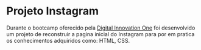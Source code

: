 <h1>Projeto Instagram</h1>
<p>Durante o bootcamp oferecido pela <a href="https://www.dio.me/">Digital Innovation One</a> foi desenvolvido um projeto de reconstruir a pagina inicial do Instagram para por em pratica os conhecimentos adquiridos como: HTML, CSS.

